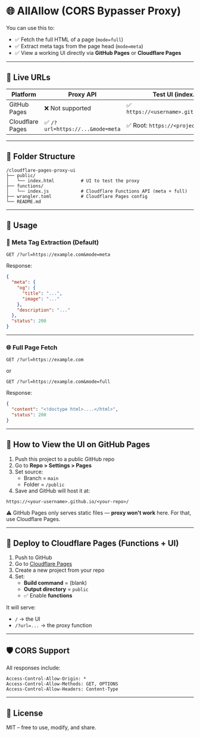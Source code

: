# 🌐 AllAllow (CORS Bypasser Proxy)

You can use this to:

- ✅ Fetch the full HTML of a page (`mode=full`)
- ✅ Extract meta tags from the page head (`mode=meta`)
- ✅ View a working UI directly via **GitHub Pages** or **Cloudflare Pages**

---

## 🚀 Live URLs

| Platform         | Proxy API                       | Test UI (index.html)                   |
|------------------|----------------------------------|----------------------------------------|
| GitHub Pages     | ❌ Not supported                 | ✅ `https://<username>.github.io/<repo>/` |
| Cloudflare Pages | ✅ `/?url=https://...&mode=meta` | ✅ Root: `https://<project>.pages.dev/`  |

---

## 📁 Folder Structure

```
/cloudflare-pages-proxy-ui
├── public/
│   └── index.html          # UI to test the proxy
├── functions/
│   └── index.js            # Cloudflare Functions API (meta + full)
├── wrangler.toml           # Cloudflare Pages config
└── README.md
```

---

## 🔧 Usage

### 🧠 Meta Tag Extraction (Default)

```
GET /?url=https://example.com&mode=meta
```

Response:

```json
{
  "meta": {
    "og": {
      "title": "...",
      "image": "..."
    },
    "description": "..."
  },
  "status": 200
}
```

---

### 🌐 Full Page Fetch

```
GET /?url=https://example.com
```

or

```
GET /?url=https://example.com&mode=full
```

Response:

```json
{
  "content": "<!doctype html>....</html>",
  "status": 200
}
```

---

## 🧪 How to View the UI on GitHub Pages

1. Push this project to a public GitHub repo
2. Go to **Repo > Settings > Pages**
3. Set source:
   - Branch = `main`
   - Folder = `/public`
4. Save and GitHub will host it at:

```
https://<your-username>.github.io/<your-repo>/
```

⚠️ GitHub Pages only serves static files — **proxy won't work** here. For that, use Cloudflare Pages.

---

## 🚀 Deploy to Cloudflare Pages (Functions + UI)

1. Push to GitHub
2. Go to [Cloudflare Pages](https://pages.cloudflare.com)
3. Create a new project from your repo
4. Set:
   - **Build command** = (blank)
   - **Output directory** = `public`
   - ✅ Enable **functions**

It will serve:
- `/` → the UI
- `/?url=...` → the proxy function

---

## 🛡 CORS Support

All responses include:

```
Access-Control-Allow-Origin: *
Access-Control-Allow-Methods: GET, OPTIONS
Access-Control-Allow-Headers: Content-Type
```

---

## 📃 License

MIT – free to use, modify, and share.